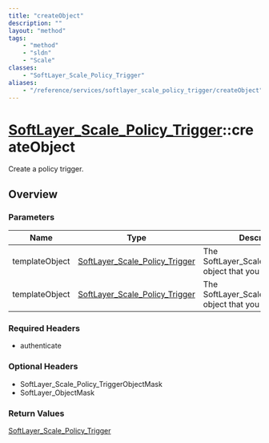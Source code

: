 ```yaml
---
title: "createObject"
description: ""
layout: "method"
tags:
    - "method"
    - "sldn"
    - "Scale"
classes:
    - "SoftLayer_Scale_Policy_Trigger"
aliases:
    - "/reference/services/softlayer_scale_policy_trigger/createObject"
---
```

# [SoftLayer_Scale_Policy_Trigger](/reference/services/SoftLayer_Scale_Policy_Trigger)::createObject

Create a policy trigger.


## Overview 


### Parameters 
|Name | Type | Description |
| --- | --- | --- |
|templateObject| <a href='/reference/datatypes/SoftLayer_Scale_Policy_Trigger'>SoftLayer_Scale_Policy_Trigger </a>| The SoftLayer_Scale_Policy_Trigger object that you wish to create.|
|templateObject| <a href='/reference/datatypes/SoftLayer_Scale_Policy_Trigger'>SoftLayer_Scale_Policy_Trigger </a>| The SoftLayer_Scale_Policy_Trigger object that you wish to create.|


### Required Headers
* authenticate

### Optional Headers
* SoftLayer_Scale_Policy_TriggerObjectMask
* SoftLayer_ObjectMask

### Return Values
<a href='/reference/datatypes/SoftLayer_Scale_Policy_Trigger'>SoftLayer_Scale_Policy_Trigger </a>

